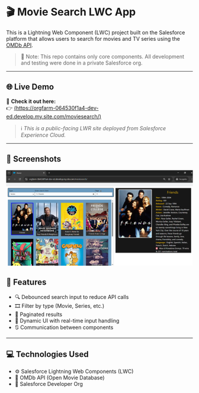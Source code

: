 # 🎬 Movie Search LWC App

This is a Lightning Web Component (LWC) project built on the Salesforce platform that allows users to search for movies and TV series using the [OMDb API](http://www.omdbapi.com/).

> 🔐 Note: This repo contains only core components. All development and testing were done in a private Salesforce org.

---
## 🌐 Live Demo

🧪 **Check it out here:**  
👉 [(https://orgfarm-064530f1a4-dev-ed.develop.my.site.com/moviesearch/)](https://orgfarm-064530f1a4-dev-ed.develop.my.site.com/moviesearch/)

> ℹ️ *This is a public-facing LWR site deployed from Salesforce Experience Cloud.*

---

## 📸 Screenshots
![Movie search Interface](screenshots/movie-search-ui.png)
## 📌 Features

- 🔍 Debounced search input to reduce API calls
- 🎞️ Filter by type (Movie, Series, etc.)
- 📄 Paginated results
- 🔄 Dynamic UI with real-time input handling
- 🔃 Communication between components

---

## 💻 Technologies Used

- ⚙️ Salesforce Lightning Web Components (LWC)
- 📡 OMDb API (Open Movie Database)
- 🧪 Salesforce Developer Org
